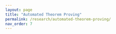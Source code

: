 ```yaml
---
layout: page
title: "Automated Theorem Proving"
permalink: /research/automated-theorem-proving/
nav_order: 7
---
```



